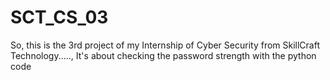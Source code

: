 # SCT_CS_03
So, this is the 3rd  project of my Internship of Cyber Security from SkillCraft Technology....., It's about checking the password strength with the python code
